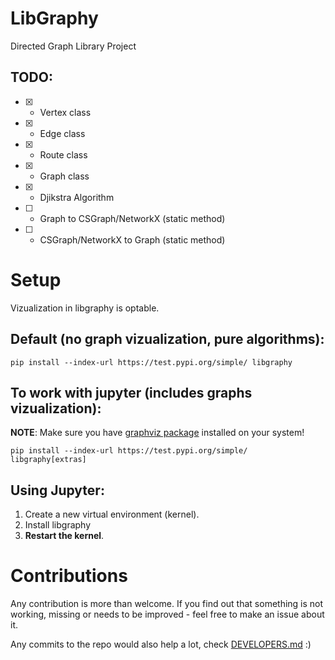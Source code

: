 # LibGraphy
Directed Graph Library Project

## TODO:
* [x] - Vertex class
* [x] - Edge class
* [x] - Route class
* [x] - Graph class
* [x] - Djikstra Algorithm
* [ ] - Graph to CSGraph/NetworkX (static method)
* [ ] - CSGraph/NetworkX to Graph (static method)

# Setup

Vizualization in libgraphy is optable.
## Default (no graph vizualization, pure algorithms):

    pip install --index-url https://test.pypi.org/simple/ libgraphy

## To work with jupyter (includes graphs vizualization):

**NOTE**: Make sure you have [graphviz package](https://www.graphviz.org/download/) installed on your system!

    pip install --index-url https://test.pypi.org/simple/ libgraphy[extras]

## Using Jupyter:

1. Create a new virtual environment (kernel).
2. Install libgraphy 
3. **Restart the kernel**.

# Contributions

Any contribution is more than welcome. If you find out that something is not working, missing or needs to be improved - feel free to make an issue about it.

Any commits to the repo would also help a lot, check [DEVELOPERS.md](DEVELOPERS.md) :)
